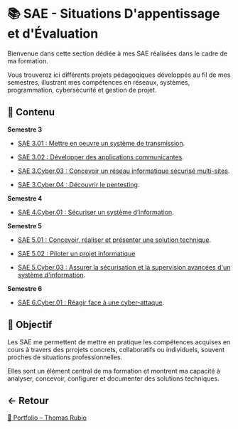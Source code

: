 # 📚 SAE - Situations D'appentissage et d'Évaluation

Bienvenue dans cette section dédiée à mes SAE réalisées dans le cadre de ma formation.

Vous trouverez ici différents projets pédagoqiques développés au fil de mes semestres, illustrant mes compétences en réseaux, systèmes, programmation, cybersécurité et gestion de projet.

## 📂 Contenu

**Semestre 3**

- [SAE 3.01 : Mettre en oeuvre un système de transmission](https://github.com/ThomasRubio/Portfolio/blob/main/SAE/SAE_3.01/README.md).

- [SAE 3.02 : Développer des applications communicantes](https://github.com/ThomasRubio/Portfolio/blob/main/SAE/SAE_3.02/README.md).

- [SAE 3.Cyber.03 : Concevoir un réseau informatique sécurisé multi-sites](https://github.com/ThomasRubio/Portfolio/blob/main/SAE/SAE_3.Cyber.03/README.md).

- [SAE 3.Cyber.04 :  Découvrir le pentesting](https://github.com/ThomasRubio/Portfolio/blob/main/SAE/SAE_3.Cyber.04/README.md).

**Semestre 4**

- [SAE 4.Cyber.01 : Sécuriser un système d’information](https://github.com/ThomasRubio/Portfolio/blob/main/SAE/SAE_4.Cyber.01/README.md).

**Semestre 5**

- [SAE 5.01 : Concevoir, réaliser et présenter une solution technique](https://github.com/ThomasRubio/Portfolio/blob/main/SAE/SAE_5.01/README.md).

- [SAE 5.02 : Piloter un projet informatique](https://github.com/ThomasRubio/Portfolio/blob/main/SAE/SAE_5.02/README.md)

- [SAE 5.Cyber.03 : Assurer la sécurisation et la supervision avancées d'un système d'information](https://github.com/ThomasRubio/Portfolio/blob/main/SAE/SAE_5.Cyber.03/README.md).

**Semestre 6**

- [SAE 6.Cyber.01 : Réagir face à une cyber-attaque](https://github.com/ThomasRubio/Portfolio/blob/main/SAE/SAE_6.Cyber.01/README.md).

## 🎯 Objectif

Les SAE me permettent de mettre en pratique les compétences acquises en cours à travers des prrojets concrets, collaboratifs ou individuels, souvent proches de situations professionnelles.

Elles sont un élément central de ma formation et montrent ma capacité à analyser, concevoir, configurer et documenter des solutions techniques.

## ← Retour

[📁 Portfolio – Thomas Rubio](https://github.com/ThomasRubio/Portfolio/blob/main/README.md)
